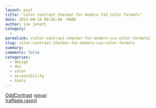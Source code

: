 ```yaml
---
layout: post
title: ‘color contrast checker for modern CSS color formats’
date: 2023-09-16 09:56:04 -0400
author: joe jenett
category:
  - 
permalink: /color-contrast-checker-for-modern-css-color-formats/
slug: color-contrast-checker-for-modern-css-color-formats
summary: 
comments: false
categories:
  - design
  - dev
  - color
  - accessibility
  - tools
---
```

<a title="OddContrast" href="https://www.oddcontrast.com/">OddContrast</a> <small>(<a href="https://github.com/oddbird/oddcontrast">github</a>)</small><br>[<a href="https://pinboard.in/u:raffaele.rasini">raffaele.rasini</a>]





<a href="https://brid.gy/publish/mastodon"></a>